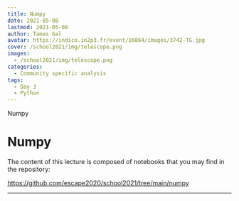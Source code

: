 ```yaml
---
title: Numpy
date: 2021-05-08
lastmod: 2021-05-08
author: Tamas Gal
avatar: https://indico.in2p3.fr/event/16864/images/3742-TG.jpg
cover: /school2021/img/telescope.png
images:
  - /school2021/img/telescope.png
categories:
  - Community specific analysis
tags:
  - Day 3
  - Python
---
```


Numpy


# Numpy

The content of this lecture is composed of notebooks that you may find in the repository:

https://github.com/escape2020/school2021/tree/main/numpy


---
